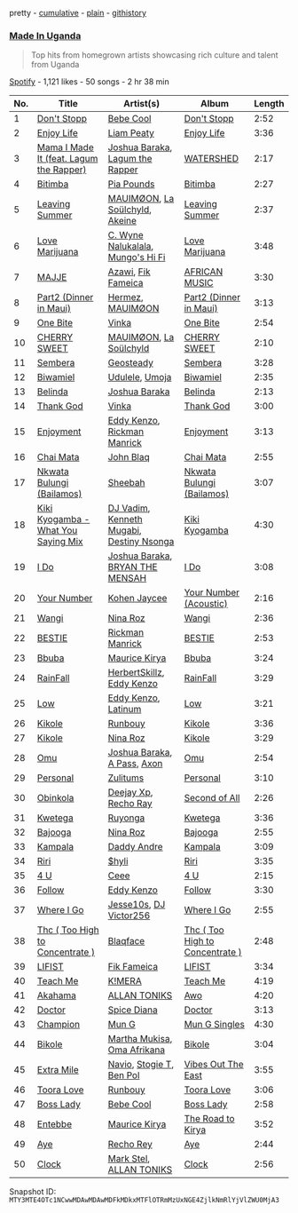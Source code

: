 pretty - [cumulative](/playlists/cumulative/37i9dQZF1DWXQaHIT8HMOV.md) - [plain](/playlists/plain/37i9dQZF1DWXQaHIT8HMOV) - [githistory](https://github.githistory.xyz/mackorone/spotify-playlist-archive/blob/main/playlists/plain/37i9dQZF1DWXQaHIT8HMOV)

### [Made In Uganda](https://open.spotify.com/playlist/37i9dQZF1DWXQaHIT8HMOV)

> Top hits from homegrown artists showcasing rich culture and talent from Uganda

[Spotify](https://open.spotify.com/user/spotify) - 1,121 likes - 50 songs - 2 hr 38 min

| No. | Title | Artist(s) | Album | Length |
|---|---|---|---|---|
| 1 | [Don't Stopp](https://open.spotify.com/track/3r3t5dqnEHDuhGlo1m40Sh) | [Bebe Cool](https://open.spotify.com/artist/6x4C5hivCmfL4SIluxGV81) | [Don't Stopp](https://open.spotify.com/album/20vcJDgwiHZHcyz927U2HH) | 2:52 |
| 2 | [Enjoy Life](https://open.spotify.com/track/1mFsMghybfR05jYyfLn6Bo) | [Liam Peaty](https://open.spotify.com/artist/69TPgkTotm19AwHFyqiK7L) | [Enjoy Life](https://open.spotify.com/album/45h7kl0iBa3zMI2kyr6Rk0) | 3:36 |
| 3 | [Mama I Made It \(feat\. Lagum the Rapper\)](https://open.spotify.com/track/6JRGCGnNluJkVVa3lb7MkQ) | [Joshua Baraka](https://open.spotify.com/artist/3sjmAVaeka80SCvK69bedW), [Lagum the Rapper](https://open.spotify.com/artist/1QhXoko9LsFCRt54shf124) | [WATERSHED](https://open.spotify.com/album/2gOc1mcXCepbRTMtXlmoKJ) | 2:17 |
| 4 | [Bitimba](https://open.spotify.com/track/6jGG78uh7FunvMuqa4kv9K) | [Pia Pounds](https://open.spotify.com/artist/60ANpuV946iARKh8FpDU8p) | [Bitimba](https://open.spotify.com/album/385Gp4V1QwGJt8Aa4Swut5) | 2:27 |
| 5 | [Leaving Summer](https://open.spotify.com/track/5rcpZXk678vSZxMcz8ZGz6) | [MAUIMØON](https://open.spotify.com/artist/6YrLXeCHt4gjrGx6cLCd4b), [La Soülchyld](https://open.spotify.com/artist/22kR1CajfNQ3ZmPcjKATyV), [Akeine](https://open.spotify.com/artist/2RuHphW7LRCASStgHSFmds) | [Leaving Summer](https://open.spotify.com/album/3WXVLlMIZOLqmPkZTJqHWT) | 2:37 |
| 6 | [Love Marijuana](https://open.spotify.com/track/7GctU12PSvlJfcBvPAa5wS) | [C\. Wyne Nalukalala](https://open.spotify.com/artist/6GfmHbp4fk5dVif11Efbly), [Mungo's Hi Fi](https://open.spotify.com/artist/0Ism1B2cF9NxpXAwdUCkxK) | [Love Marijuana](https://open.spotify.com/album/5pj7QvTw5ZgQ9iQtJGOwl1) | 3:48 |
| 7 | [MAJJE](https://open.spotify.com/track/0WtWi9rYWUAwq57vbA6y2k) | [Azawi](https://open.spotify.com/artist/0ZhMKJPaUXzfU0FgAzIOgR), [Fik Fameica](https://open.spotify.com/artist/4pTCPk9pqZ06ggZvk7F4Z5) | [AFRICAN MUSIC](https://open.spotify.com/album/7IHzR8vlurQJjUg9sP4T7E) | 3:30 |
| 8 | [Part2 \(Dinner in Maui\)](https://open.spotify.com/track/6DuJn4hkMAzb4Iiamim1Te) | [Hermez](https://open.spotify.com/artist/168iTeZjIZlN7Sc8ieZJl6), [MAUIMØON](https://open.spotify.com/artist/6YrLXeCHt4gjrGx6cLCd4b) | [Part2 \(Dinner in Maui\)](https://open.spotify.com/album/2RjYPIml5GBer8oZvUV1OO) | 3:13 |
| 9 | [One Bite](https://open.spotify.com/track/6OOi3c5ikce6w19EN5Mp1T) | [Vinka](https://open.spotify.com/artist/2nTPCD3IukOtNX689ctkES) | [One Bite](https://open.spotify.com/album/5806Vs0UN9KhUaJwKEc7TO) | 2:54 |
| 10 | [CHERRY SWEET](https://open.spotify.com/track/1B3h5EIwLDMtubHLu3edCM) | [MAUIMØON](https://open.spotify.com/artist/6YrLXeCHt4gjrGx6cLCd4b), [La Soülchyld](https://open.spotify.com/artist/22kR1CajfNQ3ZmPcjKATyV) | [CHERRY SWEET](https://open.spotify.com/album/1iu9wqIVEQ2cm20mO6DmvG) | 2:10 |
| 11 | [Sembera](https://open.spotify.com/track/7vgMzmsgtspbBfMVpX9JSk) | [Geosteady](https://open.spotify.com/artist/7kam501AHBrZZvvuiku9VG) | [Sembera](https://open.spotify.com/album/5waV4kXwhpQBV4Ws7d2Ppi) | 3:28 |
| 12 | [Biwamiel](https://open.spotify.com/track/2AyYTQeP2N2Wt0UjTDS1Er) | [Udulele](https://open.spotify.com/artist/5hFXOpwk5ewy5faVUsgdwY), [Umoja](https://open.spotify.com/artist/6PuOeFpvcL6TYcRmEJKbdw) | [Biwamiel](https://open.spotify.com/album/5wiZF2P9MsXJmXfQ5foRaa) | 2:35 |
| 13 | [Belinda](https://open.spotify.com/track/64C4vezOJyDbudIGxquW89) | [Joshua Baraka](https://open.spotify.com/artist/3sjmAVaeka80SCvK69bedW) | [Belinda](https://open.spotify.com/album/5jHk9XRushK0QWe6yamCPW) | 2:13 |
| 14 | [Thank God](https://open.spotify.com/track/5QIykphDf5bz5UIdlFnDoa) | [Vinka](https://open.spotify.com/artist/2nTPCD3IukOtNX689ctkES) | [Thank God](https://open.spotify.com/album/4hjWLxMMEnYQumShwTWlzy) | 3:00 |
| 15 | [Enjoyment](https://open.spotify.com/track/5pf5ek4NcXQAsuoRhvO7A3) | [Eddy Kenzo](https://open.spotify.com/artist/3eTpitQsrNQdmkQJHS2v2j), [Rickman Manrick](https://open.spotify.com/artist/1T7mHyA2vGvrR8AAYPLXqM) | [Enjoyment](https://open.spotify.com/album/2PhVNYUYi6uiCsZerHfds4) | 3:13 |
| 16 | [Chai Mata](https://open.spotify.com/track/0yB5G5Yd2wJvIZDpNXMWBl) | [John Blaq](https://open.spotify.com/artist/4IbZQdYTpGIrF4EvUJcAEl) | [Chai Mata](https://open.spotify.com/album/5ZvpAM99cjGQ4JboHey2Jw) | 2:55 |
| 17 | [Nkwata Bulungi \(Bailamos\)](https://open.spotify.com/track/7ov7271CIF8N5V5r6IspKw) | [Sheebah](https://open.spotify.com/artist/7d2j0CA7B9ACGv8xu2NuUu) | [Nkwata Bulungi \(Bailamos\)](https://open.spotify.com/album/5z0xDgKDEnZGSPUxIcikEV) | 3:07 |
| 18 | [Kiki Kyogamba \- What You Saying Mix](https://open.spotify.com/track/2lc0T74YCLtkDoIkUu25lp) | [DJ Vadim](https://open.spotify.com/artist/4vwzEW1kPK1BlgSBGrRyqZ), [Kenneth Mugabi](https://open.spotify.com/artist/439cAFpgGsd10FGSviU0sF), [Destiny Nsonga](https://open.spotify.com/artist/5O4hbVUhLfHZqNXoLeOLVi) | [Kiki Kyogamba](https://open.spotify.com/album/3wlumR6nSjNMTZtDlrOgKy) | 4:30 |
| 19 | [I Do](https://open.spotify.com/track/5CPU6T60J0pUBjmIAHEeGT) | [Joshua Baraka](https://open.spotify.com/artist/3sjmAVaeka80SCvK69bedW), [BRYAN THE MENSAH](https://open.spotify.com/artist/2zsThoavhdt8NBt6OQLfw2) | [I Do](https://open.spotify.com/album/6cXdoVKMPADTGNsg0FiORj) | 3:08 |
| 20 | [Your Number](https://open.spotify.com/track/0z25xuFIkmaAiOT5WekhGO) | [Kohen Jaycee](https://open.spotify.com/artist/2vFrO2ALgC0Q5y9pms9Mq1) | [Your Number \(Acoustic\)](https://open.spotify.com/album/2FdncIyOvj86vjyVYXmvmp) | 2:16 |
| 21 | [Wangi](https://open.spotify.com/track/5TXU3a3csDRY2vyqEGItBK) | [Nina Roz](https://open.spotify.com/artist/5kLs8AtvdqLkXMRJtbhdXh) | [Wangi](https://open.spotify.com/album/29C4HfzA6cLMNC7mttlUUT) | 2:36 |
| 22 | [BESTIE](https://open.spotify.com/track/5wmZO9wReuxzVbv2KbkSYn) | [Rickman Manrick](https://open.spotify.com/artist/1T7mHyA2vGvrR8AAYPLXqM) | [BESTIE](https://open.spotify.com/album/6CgzHPFRksIENlDpsyzXUB) | 2:53 |
| 23 | [Bbuba](https://open.spotify.com/track/5QhpJ1fuYEwuUNUeaUPBqz) | [Maurice Kirya](https://open.spotify.com/artist/74irFmh7k7vfTa2QXwI729) | [Bbuba](https://open.spotify.com/album/0OtlaMUzvSQHITLDdyEuq3) | 3:24 |
| 24 | [RainFall](https://open.spotify.com/track/7JMR4ksKkxC0UhxfkKFFUP) | [HerbertSkillz](https://open.spotify.com/artist/30hteLyFTmiRraerHJBoba), [Eddy Kenzo](https://open.spotify.com/artist/3eTpitQsrNQdmkQJHS2v2j) | [RainFall](https://open.spotify.com/album/0cOqoc0T8yzsN4WbtDbCDK) | 3:29 |
| 25 | [Low](https://open.spotify.com/track/1sHswMDDPk44WSkMh3lJN6) | [Eddy Kenzo](https://open.spotify.com/artist/3eTpitQsrNQdmkQJHS2v2j), [Latinum](https://open.spotify.com/artist/4L3ta0ADfVnBdi04utLTqA) | [Low](https://open.spotify.com/album/60yKgbxVfxilQTFfxQ5SLb) | 3:21 |
| 26 | [Kikole](https://open.spotify.com/track/56Wzn5hzO5QPZoUiQ0XWHK) | [Runbouy](https://open.spotify.com/artist/1Lnuzv34AVDxXdZB7W5iR4) | [Kikole](https://open.spotify.com/album/5VcNPGETJkezy0HloYdzaH) | 3:36 |
| 27 | [Kikole](https://open.spotify.com/track/4KO61HENYNzhcyH5zsSXxo) | [Nina Roz](https://open.spotify.com/artist/5kLs8AtvdqLkXMRJtbhdXh) | [Kikole](https://open.spotify.com/album/6zjT5qOYSFJW281jDar3Nl) | 3:29 |
| 28 | [Omu](https://open.spotify.com/track/4zP3adRK1v4LD0BZ9nLyVd) | [Joshua Baraka](https://open.spotify.com/artist/3sjmAVaeka80SCvK69bedW), [A Pass](https://open.spotify.com/artist/70FdrG5oIuFyE1eA8HC8XX), [Axon](https://open.spotify.com/artist/3g95XKMEfhHYudfTK9m6Ol) | [Omu](https://open.spotify.com/album/6i4sCnOmNSCkWyrFmPWGv1) | 2:54 |
| 29 | [Personal](https://open.spotify.com/track/75GrSLQFXf1tWzgHBEUvd9) | [Zulitums](https://open.spotify.com/artist/7KJHPQ0SRCI3AlxKX7heea) | [Personal](https://open.spotify.com/album/5wYH1MacgZZEpIew5uQBTF) | 3:10 |
| 30 | [Obinkola](https://open.spotify.com/track/69UyO55KUY7xMsuEmj6nlY) | [Deejay Xp](https://open.spotify.com/artist/7gmTONU8S6bnoJN21uHNMj), [Recho Ray](https://open.spotify.com/artist/7pChsFrLjhslGKSfnYWIve) | [Second of All](https://open.spotify.com/album/6fQ2qZ4ebEVMb8JExLVPvh) | 2:26 |
| 31 | [Kwetega](https://open.spotify.com/track/4h6XwEp0ElqD5xEYpcKGxr) | [Ruyonga](https://open.spotify.com/artist/7IFepiNUUVtAglkh1RUH5z) | [Kwetega](https://open.spotify.com/album/77agp9iFzPzhb7ssgWH2Kc) | 3:36 |
| 32 | [Bajooga](https://open.spotify.com/track/0dQT7ywj5hjhHoLcJYhN3k) | [Nina Roz](https://open.spotify.com/artist/5kLs8AtvdqLkXMRJtbhdXh) | [Bajooga](https://open.spotify.com/album/22BYk7zBAwCoV7t18eXjFH) | 2:55 |
| 33 | [Kampala](https://open.spotify.com/track/5XSx18sFrYAjINCcqcxz74) | [Daddy Andre](https://open.spotify.com/artist/4lKjCuPd5ch3mlJOs6Yowo) | [Kampala](https://open.spotify.com/album/2KyDqnxPYOmxrhjvopJgIG) | 3:09 |
| 34 | [Riri](https://open.spotify.com/track/3OgiA8uA9uRS5hSfUfctAo) | [$hyli](https://open.spotify.com/artist/1x2yCv1GTPRRYymqPuZGPZ) | [Riri](https://open.spotify.com/album/2txk6mLoIFVO2Bj3IJJqYn) | 3:35 |
| 35 | [4 U](https://open.spotify.com/track/1sZFtAyyx16gmGz2wnp7ve) | [Ceee](https://open.spotify.com/artist/2lLAmI8Hqtx7lvD9tDSFgT) | [4 U](https://open.spotify.com/album/1MgRMCqug76YT5f3dMp4vk) | 2:15 |
| 36 | [Follow](https://open.spotify.com/track/399mVb63j9nI8lb1A4TQRB) | [Eddy Kenzo](https://open.spotify.com/artist/3eTpitQsrNQdmkQJHS2v2j) | [Follow](https://open.spotify.com/album/3kbvJRFu6ajBhVeDFLcqTd) | 3:30 |
| 37 | [Where I Go](https://open.spotify.com/track/2FU8JRZMQ6il2cj4iqbH4Z) | [Jesse10s](https://open.spotify.com/artist/6oOIGUtyWVdPoJmgOE1bGH), [DJ Victor256](https://open.spotify.com/artist/3enYxNCiWcZ1ad6K5QIioX) | [Where I Go](https://open.spotify.com/album/7I7WhvKLyyg0ZdN0VdiE4L) | 2:55 |
| 38 | [Thc \( Too High to Concentrate \)](https://open.spotify.com/track/5G5D8HgLZC73d2nuPM0UH9) | [Blaqface](https://open.spotify.com/artist/7BNwV6BPVRQcisB1eOzV78) | [Thc \( Too High to Concentrate \)](https://open.spotify.com/album/0sbjXx4U8Kk1H8uQCdh36q) | 2:48 |
| 39 | [LIFIST](https://open.spotify.com/track/045zyz72HMi2gx0hfPnK6m) | [Fik Fameica](https://open.spotify.com/artist/4pTCPk9pqZ06ggZvk7F4Z5) | [LIFIST](https://open.spotify.com/album/7h8sc5E5STX1XovzqXzjUO) | 3:34 |
| 40 | [Teach Me](https://open.spotify.com/track/3g08psCbQyJhxel56KYsAF) | [K!MERA](https://open.spotify.com/artist/1C3pCs0DmKTCvmqAJYerKN) | [Teach Me](https://open.spotify.com/album/4mHUQjlllJE7u2KELbIT5x) | 4:19 |
| 41 | [Akahama](https://open.spotify.com/track/01Cr1AZ70tfTE6LJnh3ndc) | [ALLAN TONIKS](https://open.spotify.com/artist/5uLEt18awSsO8Ne5gkxM9s) | [Awo](https://open.spotify.com/album/02qumZkSj4oR8vJ41Vgf2X) | 4:20 |
| 42 | [Doctor](https://open.spotify.com/track/4YGJ0F3oFdf1U0bdgvibVT) | [Spice Diana](https://open.spotify.com/artist/0l4viSdndwVHufMRZposyM) | [Doctor](https://open.spotify.com/album/1I0QbEiprX6Z7xVKTSd8B4) | 3:13 |
| 43 | [Champion](https://open.spotify.com/track/2Ro8OuIwKZzAB3K1qxzfnC) | [Mun G](https://open.spotify.com/artist/4YRE1c6l4kkNRfT1sXCjEU) | [Mun G Singles](https://open.spotify.com/album/6xpiZsqFrXT8O5bFIRCXSJ) | 4:30 |
| 44 | [Bikole](https://open.spotify.com/track/3iE5GT16HzXgZLlyVz9NKn) | [Martha Mukisa](https://open.spotify.com/artist/7pCGMNT4ISOIHW7Q20z3j6), [Oma Afrikana](https://open.spotify.com/artist/2MNJ24DxS2KBO0hrohGLaf) | [Bikole](https://open.spotify.com/album/18zHLNTQCuz0UfCnVndtlw) | 3:04 |
| 45 | [Extra Mile](https://open.spotify.com/track/7CM7FycQQWAzem52QgJllq) | [Navio](https://open.spotify.com/artist/0itCt7khLTvv5WqlMJwYNQ), [Stogie T](https://open.spotify.com/artist/7tB6fzororeAvyt9RzKePs), [Ben Pol](https://open.spotify.com/artist/6rJsgXeCA9ZvRlPFgSpnw4) | [Vibes Out The East](https://open.spotify.com/album/0qYAUeR7eF1HCKJGmRgLoz) | 3:55 |
| 46 | [Toora Love](https://open.spotify.com/track/0hnvIcxlmqwvF4LGhSDfcm) | [Runbouy](https://open.spotify.com/artist/1Lnuzv34AVDxXdZB7W5iR4) | [Toora Love](https://open.spotify.com/album/22FUDR7Eg1Qb2HH4aqEVDE) | 3:06 |
| 47 | [Boss Lady](https://open.spotify.com/track/0kJQr7pKDtbwrV8n4BYTjV) | [Bebe Cool](https://open.spotify.com/artist/6x4C5hivCmfL4SIluxGV81) | [Boss Lady](https://open.spotify.com/album/5zkrqJchuQrRlDqizwxhAf) | 2:58 |
| 48 | [Entebbe](https://open.spotify.com/track/21xGdajxrlSN1T4VFBEYi9) | [Maurice Kirya](https://open.spotify.com/artist/74irFmh7k7vfTa2QXwI729) | [The Road to Kirya](https://open.spotify.com/album/22SZxjoswzQvEjpUSpLcTD) | 3:52 |
| 49 | [Aye](https://open.spotify.com/track/0EznsEmD2Ob0W0tw5NewRu) | [Recho Rey](https://open.spotify.com/artist/4YRkc69hJMlLOzmrk5Wb14) | [Aye](https://open.spotify.com/album/6CXDElxxiujEhPQbwcBXR9) | 2:44 |
| 50 | [Clock](https://open.spotify.com/track/3hwqcsoXvbq2n0USeZCttL) | [Mark Stel](https://open.spotify.com/artist/1UdEDQFkWIBAfTgJVPAx1U), [ALLAN TONIKS](https://open.spotify.com/artist/5uLEt18awSsO8Ne5gkxM9s) | [Clock](https://open.spotify.com/album/2M1ox2H825rpzaOovVvGLd) | 2:56 |

Snapshot ID: `MTY3MTE4OTc1NCwwMDAwMDAwMDFkMDkxMTFlOTRmMzUxNGE4ZjlkNmRlYjVlZWU0MjA3`
